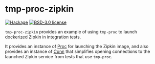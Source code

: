# tmp-proc-zipkin

[![Hackage](https://img.shields.io/hackage/v/tmp-proc-redis.svg)](https://hackage.haskell.org/package/tmp-proc-zipkin)
[![BSD-3.0 license](https://img.shields.io/badge/license-BSD--3.0-blue.svg)](https://github.com/adetokunbo/tmp-proc/blob/master/tmp-proc-zipkin/LICENSE)

`tmp-proc-zipkin` provides an example of using `tmp-proc` to launch dockerized
Zipkin in integration tests.

It provides an instance of [Proc][1] for launching the Zipkin image, and also
provides an instance of [Conn][2] that simplifies opening connections to the
launched Zipkin service from tests that use `tmp-proc`.

[1]: https://hackage.haskell.org/package/tmp-proc-0.5.0.0/docs/System-TmpProc-Docker.html#t:Proc
[2]: https://hackage.haskell.org/package/tmp-proc-0.5.0.0/docs/System-TmpProc-Docker.html#t:Conn
